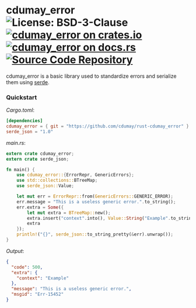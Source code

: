 # cdumay_error ![License: BSD-3-Clause](https://img.shields.io/badge/license-BSD--3--Clause-blue) [![cdumay_error on crates.io](https://img.shields.io/crates/v/cdumay_error)](https://crates.io/crates/cdumay_error) [![cdumay_error on docs.rs](https://docs.rs/cdumay_error/badge.svg)](https://docs.rs/cdumay_error) [![Source Code Repository](https://img.shields.io/badge/Code-On%20GitHub-blue?logo=GitHub)](https://github.com/cdumay/rust-cdumay_error)

cdumay_error is a basic library used to standardize errors and serialize them using [serde][__link0].

### Quickstart

*Cargo.toml*:

```toml
[dependencies]
cdumay_error = { git = "https://github.com/cdumay/rust-cdumay_error" }
serde_json = "1.0"
```

*main.rs*:

```rust
extern crate cdumay_error;
extern crate serde_json;

fn main() {
    use cdumay_error::{ErrorRepr, GenericErrors};
    use std::collections::BTreeMap;
    use serde_json::Value;

    let mut err = ErrorRepr::from(GenericErrors::GENERIC_ERROR);
    err.message = "This is a useless generic error.".to_string();
    err.extra = Some({
        let mut extra = BTreeMap::new();
        extra.insert("context".into(), Value::String("Example".to_string()));
        extra
    });
    println!("{}", serde_json::to_string_pretty(&err).unwrap());
}
```

*Output*:

```json
{
  "code": 500,
  "extra": {
    "context": "Example"
  },
  "message": "This is a useless generic error.",
  "msgid": "Err-15452"
}
```


 [__link0]: https://docs.serde.rs/serde/
